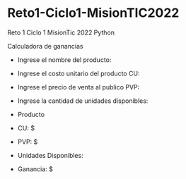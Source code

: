 # Reto1-Ciclo1-MisionTIC2022
Reto 1 Ciclo 1 MisionTic 2022 Python

Calculadora de ganancias

* Ingrese el nombre del producto: 
* Ingrese el costo unitario del producto CU: 
* Ingrese el precio de venta al publico PVP: 
* Ingrese la cantidad de unidades disponibles:

* Producto 
* CU: $
* PVP: $
* Unidades Disponibles: 
* Ganancia: $
